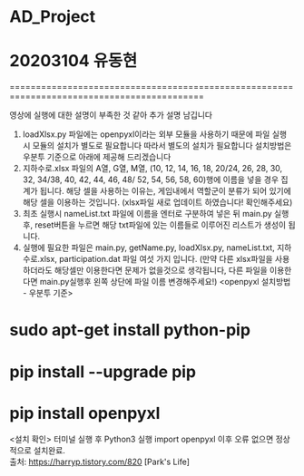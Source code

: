 # AD_Project
# 20203104 유동현

===========================================================================================

영상에 실행에 대한 설명이 부족한 것 같아 추가 설명 남깁니다
1. loadXlsx.py 파일에는 openpyxl이라는 외부 모듈을 사용하기 때문에 파일 실행 시 모듈의 설치가 별도로 필요합니다 
따라서 별도의 설치가 필요합니다 설치방법은 우분투 기준으로 아래에 제공해 드리겠습니다
2. 지하수로.xlsx 파일의 A열, G열,  M열, (10, 12, 14, 16, 18, 20/24, 26, 28, 30, 32, 34/38, 40, 42, 44, 46, 48/ 52, 54, 56, 58, 60)행에 이름을 넣을 경우 집계가 됩니다. 해당 셀을 사용하는 이유는, 게임내에서 역할군이 분류가 되어 있기에 해당 셀을 이용하는 것입니다. (xlsx파일 새로 업데이트 하였습니다! 확인해주세요)
3. 최초 실행시 nameList.txt 파일에 이름을 엔터로 구분하여 넣은 뒤 main.py 실행 후,  reset버튼을 누르면 해당 txt파일에 있는 이름들로 이루어진 리스트가 생성이 됩니다.
4. 실행에 필요한 파일은 main.py, getName.py, loadXlsx.py, nameList.txt, 지하수로.xlsx, participation.dat 파일 여섯 가지 입니다. (만약 다른 xlsx파일을 사용하더라도 해당셀만 이용한다면 문제가 없을것으로 생각됩니다, 다른 파일을 이용한다면 main.py실행후 왼쪽 상단에 파일 이름 변경해주세요!)
<openpyxl 설치방법 - 우분투 기준>
# sudo apt-get install python-pip
# pip install --upgrade pip
# pip install openpyxl
<설치 확인>
터미널 실행 후 Python3 실행
 import openpyxl
 이후 오류 없으면 정상적으로 설치완료.  
출처: https://harryp.tistory.com/820 [Park's Life]

